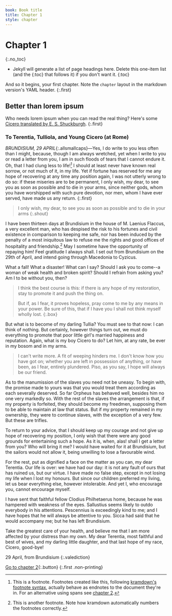 ```yaml
---
book: Book title
title: Chapter 1
style: chapter
---
```


# Chapter 1
{:.no_toc}

*	Jekyll will generate a list of page headings here. Delete this one-item list (and the {:toc} that follows it) if you don't want it.
{:toc}

And so it begins, your first chapter. Note the `chapter` layout in the markdown version's YAML header.
{:.first}

## Better than lorem ipsum

Who needs lorem ipsum when you can read the real thing? Here's some [Cicero translated by E. S. Shuckburgh](http://www.gutenberg.org/cache/epub/2812/pg2812.txt).
{:.first}

### To Terentia, Tulliola, and Young Cicero (at Rome) 

*BRUNDISIUM, 29 APRIL*{:.allsmallcaps}—Yes, I do write to you less often than I might, because, though I 
am always wretched, yet when I write to you or read a letter from 
you, I am in such floods of tears that I cannot endure it. Oh, that I
had clung less to life![^1] I should at least never have known real
sorrow, or not much of it, in my life. Yet if fortune has reserved
for me any hope of recovering at any time any position again, I
was not utterly wrong to do so: if these miseries are to be
permanent, I only wish, my dear, to see you as soon as possible
and to die in your arms, since neither gods, whom you have
worshipped with such pure devotion, nor men, whom I have ever
served, have made us any return. 
{:.first}

[^1]: This is a footnote. Footnotes created like this, following [kramdown's footnote syntax](http://kramdown.gettalong.org/syntax.html#footnotes), actually behave as endnotes to the document they're in. For an alternative using spans see [chapter 2](2.html).

> I only wish, my dear, to see you as soon as possible and to die in your arms
{:.shout}

I have been thirteen days at
Brundisium in the house of M. Laenius Flaccus, a very excellent
man, who has despised the risk to his fortunes and civil existence
in comparison to keeping me safe, nor has been induced by the
penalty of a most iniquitous law to refuse me the rights and good
offices of hospitality and friendship.[^3] May I sometime have the
opportunity of repaying him! Feel gratitude I always shall. I set out
from Brundisium on the 29th of April, and intend going through
Macedonia to Cyzicus. 

[^3]: This is another footnote. Note how kramdown automatically numbers the footnotes correctly.

What a fall! What a disaster! What can I
say? Should I ask you to come--a woman of weak health and
broken spirit? Should I refrain from asking you? Am I to be
without you, then? 

> I think the best course is this: if there is any
hope of my restoration, stay to promote it and push the thing on.
> 
> But if, as I fear, it proves hopeless, pray come to me by any means
in your power. Be sure of this, that if I have you I shall not think
myself wholly lost. 
{:.box}

But what is to become of my darling Tullia?
You must see to that now: I can think of nothing. But certainly,
however things turn out, we must do everything to promote that
poor little girl's married happiness and reputation. Again, what is
my boy Cicero to do? Let him, at any rate, be ever in my bosom
and in my arms. 

> I can't write more. A fit of weeping hinders me. I
don't know how you have got on; whether you are left in
possession of anything, or have been, as I fear, entirely plundered.
Piso, as you say, I hope will always be our friend. 

As to the
manumission of the slaves you need not be uneasy. To begin with,
the promise made to yours was that you would treat them
according as each severally deserved. So far Orpheus has behaved
well, besides him no one very markedly so. With the rest of the
slaves the arrangement is that, if my property is forfeited, they
should become my freedmen, supposing them to be able to
maintain at law that status. But if my property remained in my
ownership, they were to continue slaves, with the exception of a
very few. But these are trifles. 

To return to your advice, that I
should keep up my courage and not give up hope of recovering my
position, I only wish that there were any good grounds for
entertaining such a hope. As it is, when, alas! shall I get a letter
from you? Who will bring it me? I would have waited for it at
Brundisium, but the sailors would not allow it, being unwilling to
lose a favourable wind. 

For the rest, put as dignified a face on the
matter as you can, my dear Terentia. Our life is over: we have had
our day: it is not any fault of ours that has ruined us, but our virtue.
I have made no false step, except in not losing my life when I lost
my honours. But since our children preferred my living, let us bear
everything else, however intolerable. And yet I, who encourage
you, cannot encourage myself. 

I have sent that faithful fellow
Clodius Philhetaerus home, because he was hampered with
weakness of the eyes. Sallustius seems likely to outdo everybody
in his attentions. Pescennius is exceedingly kind to me; and I have
hopes that he will always be attentive to you. Sicca had said that
he would accompany me; but he has left Brundisium. 

Take the
greatest care of your health, and believe me that I am more
affected by your distress than my own. My dear Terentia, most
faithful and best of wives, and my darling little daughter, and that
last hope of my race, Cicero, good-bye!

29 April, from Brundisium
{:.valediction}

[Go to chapter 2](2.html){:.button}
{:.first .non-printing}
